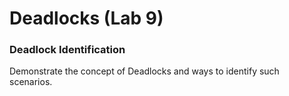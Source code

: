 # Deadlocks (Lab 9)

### Deadlock Identification

Demonstrate the concept of Deadlocks and ways to identify such scenarios.
